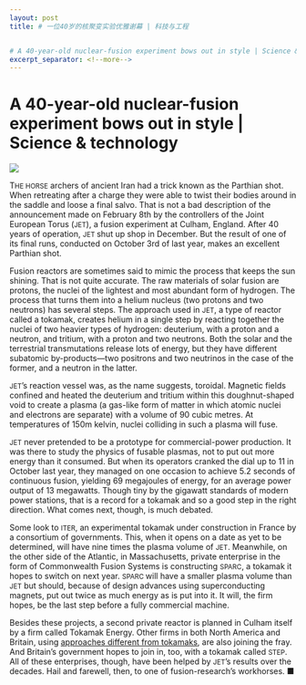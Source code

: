 ```yaml
---
layout: post
title: # 一位40岁的核聚变实验优雅谢幕 | 科技与工程


# A 40-year-old nuclear-fusion experiment bows out in style | Science & technology
excerpt_separator: <!--more-->
---
```



<!--more-->

# A 40-year-old nuclear-fusion experiment bows out in style | Science & technology

<img src="https://images.weserv.nl/?url=www.economist.com/img/b/1280/720/90/media-assets/image/20240210_STP504.jpg" /><div></div><p><span>T</span><small>HE HORSE</small> archers of ancient Iran had a trick known as the Parthian shot. When retreating after a charge they were able to twist their bodies around in the saddle and loose a final salvo. That is not a bad description of the announcement made on February 8th by the controllers of the Joint European Torus (<small>JET</small>), a fusion experiment at Culham, England. After 40 years of operation, <small>JET </small>shut up shop in December. But the result of one of its final runs, conducted on October 3rd of last year, makes an excellent Parthian shot.</p><p>Fusion reactors are sometimes said to mimic the process that keeps the sun shining. That is not quite accurate. The raw materials of solar fusion are protons, the nuclei of the lightest and most abundant form of hydrogen. The process that turns them into a helium nucleus (two protons and two neutrons) has several steps. The approach used in <small>JET</small>, a type of reactor called a tokamak, creates helium in a single step by reacting together the nuclei of two heavier types of hydrogen: deuterium, with a proton and a neutron, and tritium, with a proton and two neutrons. Both the solar and the terrestrial transmutations release lots of energy, but they have different subatomic by-products—two positrons and two neutrinos in the case of the former, and a neutron in the latter.</p><div><div><div id="econ-1"></div></div></div><p><small>JET</small>’s reaction vessel was, as the name suggests, toroidal. Magnetic fields confined and heated the deuterium and tritium within this doughnut-shaped void to create a plasma (a gas-like form of matter in which atomic nuclei and electrons are separate) with a volume of 90 cubic metres. At temperatures of 150m kelvin, nuclei colliding in such a plasma will fuse.</p><p><small>JET</small> never pretended to be a prototype for commercial-power production. It was there to study the physics of fusable plasmas, not to put out more energy than it consumed. But when its operators cranked the dial up to 11 in October last year, they managed on one occasion to achieve 5.2 seconds of continuous fusion, yielding 69 megajoules of energy, for an average power output of 13 megawatts. Though tiny by the gigawatt standards of modern power stations, that is a record for a tokamak and so a good step in the right direction. What comes next, though, is much debated.</p><p>Some look to <small>ITER</small>, an experimental tokamak under construction in France by a consortium of governments. This, when it opens on a date as yet to be determined, will have nine times the plasma volume of <small>JET</small>. Meanwhile, on the other side of the Atlantic, in Massachusetts, private enterprise in the form of Commonwealth Fusion Systems is constructing <small>SPARC</small>, a tokamak it hopes to switch on next year. <small>SPARC </small>will have a smaller plasma volume than <small>JET</small> but should, because of design advances using superconducting magnets, put out twice as much energy as is put into it. It will, the firm hopes, be the last step before a fully commercial machine.</p><p>Besides these projects, a second private reactor is planned in Culham itself by a firm called Tokamak Energy. Other firms in both North America and Britain, using <a href="https://www.economist.com/science-and-technology/2023/03/22/fusion-power-is-coming-back-into-fashion">approaches different from tokamaks</a>, are also joining the fray. And Britain’s government hopes to join in, too, with a tokamak called <small>STEP</small>. All of these enterprises, though, have been helped by <small>JET</small>’s results over the decades. Hail and farewell, then, to one of fusion-research’s workhorses. <span>■</span></p>
